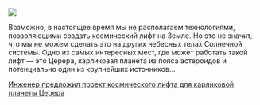 <!--2025-06-21 19:25:35-->
<div class="yb">
  <div class="rss habr"><img src="https://habrastorage.org/getpro/habr/upload_files/c25/9ca/14d/c259ca14ddfa0fa5ecb717215aa1eb62.jpg" /><p>Возможно, в настоящее время мы не располагаем технологиями, позволяющими создать космический лифт на Земле. Но это не значит, что мы не можем сделать это на других небесных телах Солнечной системы. Одно из самых интересных мест, где может работать такой лифт — это Церера, карликовая планета из пояса астероидов и потенциально один из крупнейших источников... <p class="titl"><a href="https://habr.com/ru/news/920632/?utm_source=habrahabr&utm_medium=rss&utm_campaign=920632">Инженер предложил проект космического лифта для карликовой планеты Церера</a></p></div>
</div>
